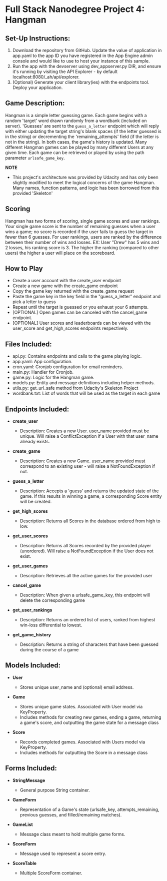 # Full Stack Nanodegree Project 4: Hangman

## Set-Up Instructions:

1. Download the repository from GitHub. Update the value of application in app.yaml to the app ID you have registered in the App Engine admin console and would like to use to host your instance of this sample.
2. Run the app with the devserver using dev_appserver.py DIR, and ensure it's running by visiting the API Explorer - by default localhost:8080/_ah/api/explorer.
3. (Optional) Generate your client library(ies) with the endpoints tool. Deploy your application.

## Game Description:

Hangman is a simple letter guessing game. Each game begins with a random 'target' word drawn randomly from a wordbank (included on server). 'Guesses' are sent to the `guess_a_letter` endpoint which will reply with either updating the target string's blank spaces (if the letter guessed is in the string) or decrementing the 'remaining_attempts' field (if the letter is not in the string). In both cases, the game's history is updated. Many different Hangman games can be played by many different Users at any given time. Each game can be retrieved or played by using the path parameter `urlsafe_game_key`.

**NOTE**

- This project's architecture was provided by Udacity and has only been slightly modified to meet the logical concerns of the game Hangman. Many names, function patterns, and logic has been borrowed from this provided 'Skeleton'

## Scoring

Hangman has two forms of scoring, single game scores and user rankings. Your  single game score is the number of remaining guesses when a user wins a game; no score is recorded if the user fails to guess the target in fewer than 6 guesses. For user rankings, users are ranked by the difference between their number of wins and losses. EX: User "Drew" has 5 wins and 2 losses, his ranking score is 3. The higher the ranking (compared to other users) the higher a user will place on the scoreboard.

## How to Play
- Create a user account with the create_user endpoint
- Create a new game with the create_game endpoint
- Copy the game key returned with the create_game request
- Paste the game key in the key field in the "guess_a_letter" endpoint and pick a letter to guess
- Repeat until the target is guessed or you exhaust your 6 attempts.
- [OPTIONAL] Open games can be canceled with the cancel_game endpoint.
- [OPTIONAL] User scores and leaderboards can be viewed with the user_score and get_high_scores endpoints respectively. 

## Files Included:

- api.py: Contains endpoints and calls to the game playing logic.
- app.yaml: App configuration.
- cron.yaml: Cronjob configuration for email reminders.
- main.py: Handler for Cronjob.
- game.py: Logic for the Hangman game.
- models.py: Entity and message definitions including helper methods.
- utils.py: get_url_safe method from Udacity's Skeleton Project
- wordbank.txt: List of words that will be used as the target in each game

## Endpoints Included:

- **create_user**

  - Description: Creates a new User. user_name provided must be unique. Will raise a ConflictException if a User with that user_name already exists.

- **create_game**

  - Description: Creates a new Game. user_name provided must correspond to an existing user - will raise a NotFoundException if not.

- **guess_a_letter**

  - Description: Accepts a 'guess' and returns the updated state of the game. If this results in winning a game, a corresponding Score entity will be created.

- **get_high_scores**

  - Description: Returns all Scores in the database ordered from high to low.

- **get_user_scores**

  - Description: Returns all Scores recorded by the provided player (unordered). Will raise a NotFoundException if the User does not exist.

- **get_user_games**

  - Description: Retrieves all the active games for the provided user

- **cancel_game**

  - Description: When given a urlsafe_game_key, this endpoint will delete the corresponding game

- **get_user_rankings**

  - Description: Returns an ordered list of users, ranked from highest win-loss differential to lowest.

- **get_game_history**

  - Description: Returns a string of characters that have been guessed during the course of a game

## Models Included:

- **User**

  - Stores unique user_name and (optional) email address.

- **Game**

  - Stores unique game states. Associated with User model via KeyProperty.
  - Includes methods for creating new games, ending a game, returning a game's score, and outputting the game state for a message class

- **Score**

  - Records completed games. Associated with Users model via KeyProperty.
  - Includes methods for outputting the Score in a message class

## Forms Included:

- **StringMessage**

  - General purpose String container.

- **GameForm**

  - Representation of a Game's state (urlsafe_key, attempts_remaining, previous guesses, and filled/remaining matches).

- **GameList**

  - Message class meant to hold multiple game forms.

- **ScoreForm**

  - Message used to represent a score entry.

- **ScoreTable**

  - Multiple ScoreForm container.
